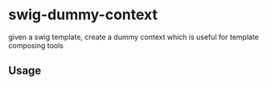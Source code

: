 # swig-dummy-context

given a swig template, create a dummy context which is useful for template composing tools

## Usage
